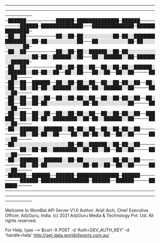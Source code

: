 ─────────────────────────────────────────────────────────────────────────────────────────────────────────────
─██████──────────██████─██████████████─██████──────────██████─██████████████───██████████████─██████████████─
─██░░██──────────██░░██─██░░░░░░░░░░██─██░░██████████████░░██─██░░░░░░░░░░██───██░░░░░░░░░░██─██░░░░░░░░░░██─
─██░░██──────────██░░██─██░░██████░░██─██░░░░░░░░░░░░░░░░░░██─██░░██████░░██───██░░██████░░██─██████░░██████─
─██░░██──────────██░░██─██░░██──██░░██─██░░██████░░██████░░██─██░░██──██░░██───██░░██──██░░██─────██░░██─────
─██░░██──██████──██░░██─██░░██──██░░██─██░░██──██░░██──██░░██─██░░██████░░████─██░░██████░░██─────██░░██─────
─██░░██──██░░██──██░░██─██░░██──██░░██─██░░██──██░░██──██░░██─██░░░░░░░░░░░░██─██░░░░░░░░░░██─────██░░██─────
─██░░██──██░░██──██░░██─██░░██──██░░██─██░░██──██████──██░░██─██░░████████░░██─██░░██████░░██─────██░░██─────
─██░░██████░░██████░░██─██░░██──██░░██─██░░██──────────██░░██─██░░██────██░░██─██░░██──██░░██─────██░░██─────
─██░░░░░░░░░░░░░░░░░░██─██░░██████░░██─██░░██──────────██░░██─██░░████████░░██─██░░██──██░░██─────██░░██─────
─██░░██████░░██████░░██─██░░░░░░░░░░██─██░░██──────────██░░██─██░░░░░░░░░░░░██─██░░██──██░░██─────██░░██─────
─██████──██████──██████─██████████████─██████──────────██████─████████████████─██████──██████─────██████─────
─────────────────────────────────────────────────────────────────────────────────────────────────────────────


Welcome to WomBat API Server V1.0
Author: Arijit Aich, Chief Executive Officer, AdzGuru, India.
(c) 2021 AdzGuru Media & Technology Pvt. Ltd. All rights reserved.

For Help, type --> $curl -X POST -d 'Auth=DEV_AUTH_KEY' -d 'handle=help' http://get-data.worldofsports.com.au/
